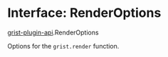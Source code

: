 # Interface: RenderOptions

[grist-plugin-api](../modules/grist_plugin_api.md).RenderOptions

Options for the `grist.render` function.
